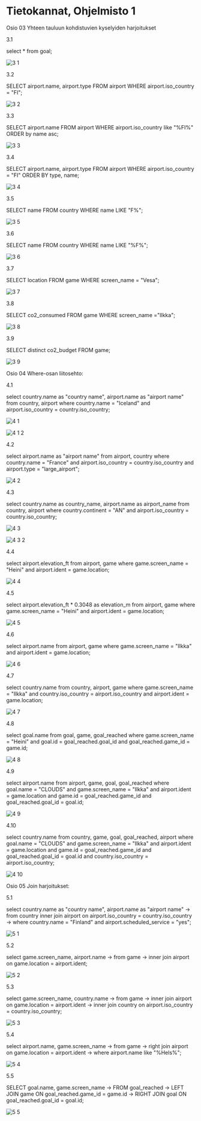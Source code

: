 # Tietokannat, Ohjelmisto 1

Osio 03 Yhteen tauluun kohdistuvien kyselyiden harjoitukset

3.1

select * from goal;

![3 1](https://github.com/user-attachments/assets/fac41f2c-2d10-4ef8-b294-20d51f0f8c94)


3.2

SELECT airport.name, airport.type FROM airport WHERE airport.iso_country = "FI";

![3 2](https://github.com/user-attachments/assets/d056229f-3f2a-43b4-8a56-11e564ef5947)


3.3

SELECT airport.name 
FROM airport 
WHERE airport.iso_country like "%FI%" 
ORDER by name asc;

![3 3](https://github.com/user-attachments/assets/443ad4db-69d8-47e5-b737-f36cb959da4c)


3.4

SELECT airport.name, airport.type
FROM airport
WHERE airport.iso_country = "FI"
ORDER BY type, name;

![3 4](https://github.com/user-attachments/assets/22c4fe40-a1a5-4940-9d47-b20d9f9462a7)


3.5

SELECT name
FROM country
WHERE name LIKE "F%";

![3 5](https://github.com/user-attachments/assets/e98203d3-42ce-417e-b9a2-431d11d89a87)


3.6

SELECT name
FROM country
WHERE name LIKE "%F%";

![3 6](https://github.com/user-attachments/assets/613f85ac-f596-4df0-a9c3-3dfa2f98f793)


3.7

SELECT location
FROM game
WHERE screen_name = "Vesa";

![3 7](https://github.com/user-attachments/assets/afede980-5131-494f-a135-bb80bbeb23cb)


3.8

SELECT co2_consumed
FROM game
WHERE screen_name ="Ilkka";

![3 8](https://github.com/user-attachments/assets/b0f4adde-0f07-4a6f-b2db-f40f076c9ac5)


3.9

SELECT distinct co2_budget FROM game;

![3 9](https://github.com/user-attachments/assets/c8a2dd0d-6080-4ce3-b948-d2bfc82f14a5)




Osio 04 Where-osan liitosehto:

4.1

select country.name as "country name", airport.name as "airport name"
from country, airport
where country.name = "Iceland"
and airport.iso_country = country.iso_country;

![4 1](https://github.com/user-attachments/assets/1072b3da-6312-43d8-8f07-26e5a06eadfe)

![4 1 2](https://github.com/user-attachments/assets/aace7a1a-cf56-4db6-9d74-2449a2a9e47b)



4.2

select airport.name as "airport name" 
from airport, country
where country.name = "France"
and airport.iso_country = country.iso_country
and airport.type = "large_airport";

![4 2](https://github.com/user-attachments/assets/0b61f7f8-1266-4ff6-828a-0d9d731d3bce)


4.3


select country.name as country_name, airport.name as airport_name
from country, airport
where country.continent = "AN"
and airport.iso_country = country.iso_country;

![4 3](https://github.com/user-attachments/assets/59cd7139-4259-4f47-90c6-258e6f5768d3)

![4 3 2](https://github.com/user-attachments/assets/486a64a8-a6aa-4c08-b1b4-76c5a3a58404)


4.4

select airport.elevation_ft
from airport, game
where game.screen_name = "Heini"
and airport.ident = game.location;

![4 4](https://github.com/user-attachments/assets/0e957086-5640-4fae-90de-042433776ad2)


4.5

select airport.elevation_ft * 0.3048 as elevation_m
from airport, game
where game.screen_name = "Heini"
and airport.ident = game.location;

![4 5](https://github.com/user-attachments/assets/da708b41-c4c4-470c-8138-95e734901667)


4.6

select airport.name
from airport, game
where game.screen_name = "Ilkka"
and airport.ident = game.location;

![4 6](https://github.com/user-attachments/assets/4cdb520a-2bbf-40b5-8e5f-e660c538e238)


4.7

select country.name
from country, airport, game
where game.screen_name = "Ilkka"
and country.iso_country = airport.iso_country
and airport.ident = game.location;

![4 7](https://github.com/user-attachments/assets/222f0099-9fbb-4063-905c-b3760cf785ae)


4.8

select goal.name
from goal, game, goal_reached
where game.screen_name = "Heini"
and goal.id = goal_reached.goal_id
and goal_reached.game_id = game.id;

![4 8](https://github.com/user-attachments/assets/7f5dedaf-3105-4599-852c-a53d164f2adf)


4.9

select airport.name
from airport, game, goal, goal_reached
where goal.name = "CLOUDS" and game.screen_name = "Ilkka"
and airport.ident = game.location
and game.id = goal_reached.game_id
and goal_reached.goal_id = goal.id;

![4 9](https://github.com/user-attachments/assets/9b303222-0d7d-4c25-acdc-706b2e4dcd4f)



4.10

select country.name
from country, game, goal, goal_reached, airport
where goal.name = "CLOUDS" and game.screen_name = "Ilkka"
and airport.ident = game.location
and game.id = goal_reached.game_id
and goal_reached.goal_id = goal.id
and country.iso_country = airport.iso_country;

![4 10](https://github.com/user-attachments/assets/acc83c11-2974-4617-a9c9-25b38a5f8244)




Osio 05  Join harjoitukset:

5.1

select country.name as "country name", airport.name as "airport name"
    -> from country inner join airport on airport.iso_country = country.iso_country
    -> where country.name = "Finland" and airport.scheduled_service = "yes";

![5 1](https://github.com/user-attachments/assets/4b9ad243-4f67-4af5-91a3-c31ceece8c07)



5.2

select game.screen_name, airport.name
    -> from game
    -> inner join airport on game.location = airport.ident;

![5 2](https://github.com/user-attachments/assets/7a46bf2f-b5a3-4903-801b-899b36441031)


5.3

select game.screen_name, country.name
    -> from game
    -> inner join airport on game.location = airport.ident
    -> inner join country on airport.iso_country = country.iso_country;

![5 3](https://github.com/user-attachments/assets/970558ec-114d-463b-acc6-8e421e9b5c60)


5.4

select airport.name, game.screen_name
    -> from game
    -> right join airport on game.location = airport.ident
    -> where airport.name like "%Hels%";

![5 4](https://github.com/user-attachments/assets/d28c5e47-52b8-4767-b93a-5d7951f44e3b)


5.5

SELECT goal.name, game.screen_name
    -> FROM goal_reached
    -> LEFT JOIN game ON goal_reached.game_id = game.id
    -> RIGHT JOIN goal ON goal_reached.goal_id = goal.id;

![5 5](https://github.com/user-attachments/assets/a7daa3e5-2883-4de4-9e6b-c0e0dbcd6c20)





